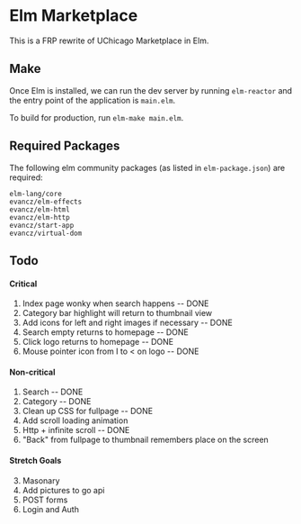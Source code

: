 # Elm Marketplace

This is a FRP rewrite of UChicago Marketplace in Elm.

## Make

Once Elm is installed, we can run the dev server by running `elm-reactor` 
and the entry point of the application is `main.elm`. 

To build for production, run `elm-make main.elm`. 

## Required Packages

The following elm community packages (as listed in `elm-package.json`) are required:

```
elm-lang/core
evancz/elm-effects
evancz/elm-html
evancz/elm-http
evancz/start-app
evancz/virtual-dom
```

## Todo

#### Critical

1. Index page wonky when search happens -- DONE
2. Category bar highlight will return to thumbnail view
3. Add icons for left and right images if necessary -- DONE
4. Search empty returns to homepage -- DONE
5. Click logo returns to homepage -- DONE
6. Mouse pointer icon from I to < on logo -- DONE

#### Non-critical

1. Search -- DONE
2. Category -- DONE
4. Clean up CSS for fullpage -- DONE
4. Add scroll loading animation
5. Http + infinite scroll -- DONE
6. "Back" from fullpage to thumbnail remembers place on the screen

#### Stretch Goals

3. Masonary 
6. Add pictures to go api
6. POST forms
7. Login and Auth
